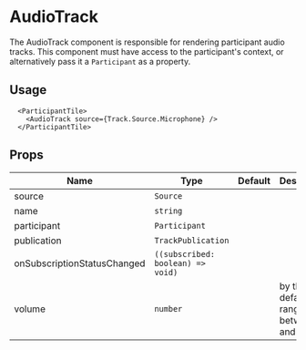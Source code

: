 <!--
!!!! Autogenerated File !!!!
This file was created by @livekit/components-docs-gen and should not be changed manually.
The contents of this file can be replaced at any time which would lead to the loss of all manual changes.
-->

# AudioTrack

The AudioTrack component is responsible for rendering participant audio tracks. This component must have access to the participant's context, or alternatively pass it a `Participant` as a property.

## Usage

```tsx
  <ParticipantTile>
    <AudioTrack source={Track.Source.Microphone} />
  </ParticipantTile>
```

<!--USAGE_INSERT_MARKER-->


## Props

| Name | Type | Default | Description |
| --- | --- | --- | --- |
| source | `Source` |  |  |
| name | `string` |  |  |
| participant | `Participant` |  |  |
| publication | `TrackPublication` |  |  |
| onSubscriptionStatusChanged | `((subscribed: boolean) => void)` |  |  |
| volume | `number` |  | by the default the range is between 0 and 1 |

